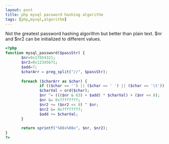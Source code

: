 ```yaml
---
layout: post
title: php mysql password hashing algorithm
tags: [php,mysql,algorithm]
---
```


Not the greatest password hashing algorithm but better than plain text. $nr and $nr2 can be initialized to different values.

```php
<?php
function mysql_password($passStr) {
       $nr=0x17654321;
       $nr2=0x12345671;
       $add=7;
       $charArr = preg_split("//", $passStr);
 
       foreach ($charArr as $char) {
               if (($char == '') || ($char == ' ') || ($char == '\t')) continue;
               $charVal = ord($char);
               $nr ^= ((($nr & 63) + $add) * $charVal) + ($nr << 8);
               $nr &= 0x7fffffff;
               $nr2 += ($nr2 << 8) ^ $nr;
               $nr2 &= 0x7fffffff;
               $add += $charVal;
       }
 
       return sprintf("%08x%08x", $nr, $nr2);
}
?>
```
